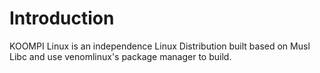 # Introduction
KOOMPI Linux is an independence Linux Distribution built based on Musl Libc and use venomlinux's package manager to build.
